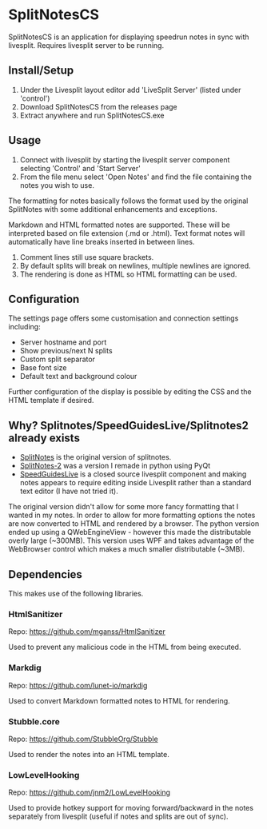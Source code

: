 ﻿# SplitNotesCS #

SplitNotesCS is an application for displaying speedrun notes in sync with livesplit. Requires livesplit server to be running.

## Install/Setup ##

1. Under the Livesplit layout editor add 'LiveSplit Server' (listed under 'control')
2. Download SplitNotesCS from the releases page
3. Extract anywhere and run SplitNotesCS.exe

## Usage ##

1. Connect with livesplit by starting the livesplit server component selecting 
   'Control' and 'Start Server'
2. From the file menu select 'Open Notes' and find the file
   containing the notes you wish to use.
   
The formatting for notes basically follows the format used by the original SplitNotes 
with some additional enhancements and exceptions.

Markdown and HTML formatted notes are supported.
These will be interpreted based on file extension (.md or .html).
Text format notes will automatically have line breaks inserted in between lines.

1. Comment lines still use square brackets.
2. By default splits will break on newlines, multiple newlines are ignored.
3. The rendering is done as HTML so HTML formatting can be used.

## Configuration ##

The settings page offers some customisation and connection settings including:

* Server hostname and port
* Show previous/next N splits
* Custom split separator
* Base font size
* Default text and background colour

Further configuration of the display is possible by editing the CSS and the HTML template if desired.

## Why? Splitnotes/SpeedGuidesLive/Splitnotes2 already exists ##

* [SplitNotes](https://github.com/joeloskarsson/SplitNotes) is the original version of splitnotes.
* [SplitNotes-2](https://github.com/DavidCEllis/SplitNotes-2) was a version I remade in python using PyQt
* [SpeedGuidesLive](https://www.nightgamedev.com/sgl) is a closed source livesplit component and making notes appears to require editing inside Livesplit rather than a standard text editor (I have not tried it).

The original version didn't allow for some more fancy formatting that I wanted in my notes. 
In order to allow for more formatting options the notes are now converted to HTML and rendered by a browser.
The python version ended up using a QWebEngineView - however this made the distributable overly large (~300MB).
This version uses WPF and takes advantage of the WebBrowser control which makes a much smaller distributable (~3MB).


## Dependencies ##

This makes use of the following libraries.

### HtmlSanitizer ###

Repo: https://github.com/mganss/HtmlSanitizer

Used to prevent any malicious code in the HTML from being executed.

### Markdig ###

Repo: https://github.com/lunet-io/markdig

Used to convert Markdown formatted notes to HTML for rendering.

### Stubble.core ###

Repo: https://github.com/StubbleOrg/Stubble

Used to render the notes into an HTML template.

### LowLevelHooking ###

Repo: https://github.com/jnm2/LowLevelHooking

Used to provide hotkey support for moving forward/backward in the notes
separately from livesplit (useful if notes and splits are out of sync).